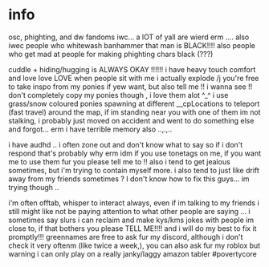 # info
  osc, phighting, and dw fandoms iwc... a lOT of yall are wierd erm .... also iwec people who whitewash banhammer that man is BLACK!!!! also people who get mad at people for making phighting chars black (???)

  cuddle + hiding/hugging is ALWAYS OKAY !!!!!! i have heavy touch comfort and love love LOVE when people sit with me i actually explode /j you're free to take inspo from my ponies if yew want, but also tell me !! i wanna see !! don't completely copy my ponies though , i love them alot ^_^ i use grass/snow coloured ponies spawning at different __cpLocations to teleport (fast travel) around the map, if im standing near you with one of them im not stalking, i probably just moved on accident and went to do something else and forgot... erm i have terrible memory also ..,.,..

  i have audhd .. i often zone out and don't know what to say so if i don't respond that's probably why erm idm if you use tonetags on me, if you want me to use them fur you please tell me to !! also i tend to get jealous sometimes, but i'm trying to contain myself more. i also tend to just like drift away from my friends sometimes ? I don't know how to fix this guys... im trying though ..

  i'm often offtab, whisper to interact always, even if im talking to my friends i still might like not be paying attention to what other people are saying ...
  i sometimes say slurs i can reclaim and make kys/kms jokes with people im close to, if that bothers you please TELL ME!!!! and i will do my best to fix it promptly!!! greennames are free to ask fur my discord, although i don't check it very oftenm (like twice a week,), you can also ask fur my roblox but warning i can only play on a really janky/laggy amazon tabler #povertycore

